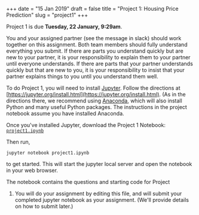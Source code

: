 +++
date = "15 Jan 2019"
draft = false
title = "Project 1: Housing Price Prediction"
slug = "project1"
+++

   <div class="due">
Project 1 is due <b>Tuesday, 22 January, 9:29am</b>.
   </div>

You and your assigned partner (see the message in slack) should work
together on this assignment. Both team members should fully understand
everything you submit.  If there are parts you understand quickly but
are new to your partner, it is your responsibility to explain them to
your partner until everyone understands.  If there are parts that your
partner understands quickly but that are new to you, it is your
responsibility to insist that your partner explains things to you
until you understand them well.

To do Project 1, you will need to install [Jupyter](https://jupyter.org/). Follow the directions at [https://jupyter.org/install.html](https://jupyter.org/install.html). (As in the directions there, we recommend using [Anaconda](https://www.anaconda.com/downloads), which will also install Python and many useful Python packages. The instructions in the project notebook assume you have installed Anaconda.

Once you've installed Jupyter, download the Project 1 Notebook: [`project1.ipynb`](https://github.com/uvammm/uvammm.github.io/raw/master/projects/project1.ipynb)

Then run,
````
jupyter notebook project1.ipynb
````
to get started. This will start the jupyter local server and open the notebook in your web browser. 

The notebook contains the questions and starting code for Project
1. You will do your assignment by editing this file, and will submit
your completed jupyter notebook as your assignment. (We'll provide
details on how to submit later.)

